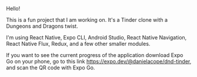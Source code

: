 Hello!

This is a fun project that I am working on. It's a Tinder clone with a Dungeons and Dragons twist.

I'm using React Native, Expo CLI, Android Studio, React Native Navigation, React Native Flux, Redux, and a few other smaller modules.

If you want to see the current progress of the application download Expo Go on your phone, go to this link https://expo.dev/@danielacope/dnd-tinder, and scan the QR code with Expo Go.
